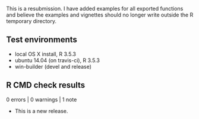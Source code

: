 This is a resubmission. I have added examples for all exported functions and
believe the examples and vignettes should no longer write outside the R
temporary directory.

## Test environments
* local OS X install, R 3.5.3
* ubuntu 14.04 (on travis-ci), R 3.5.3
* win-builder (devel and release)

## R CMD check results

0 errors | 0 warnings | 1 note

* This is a new release.
